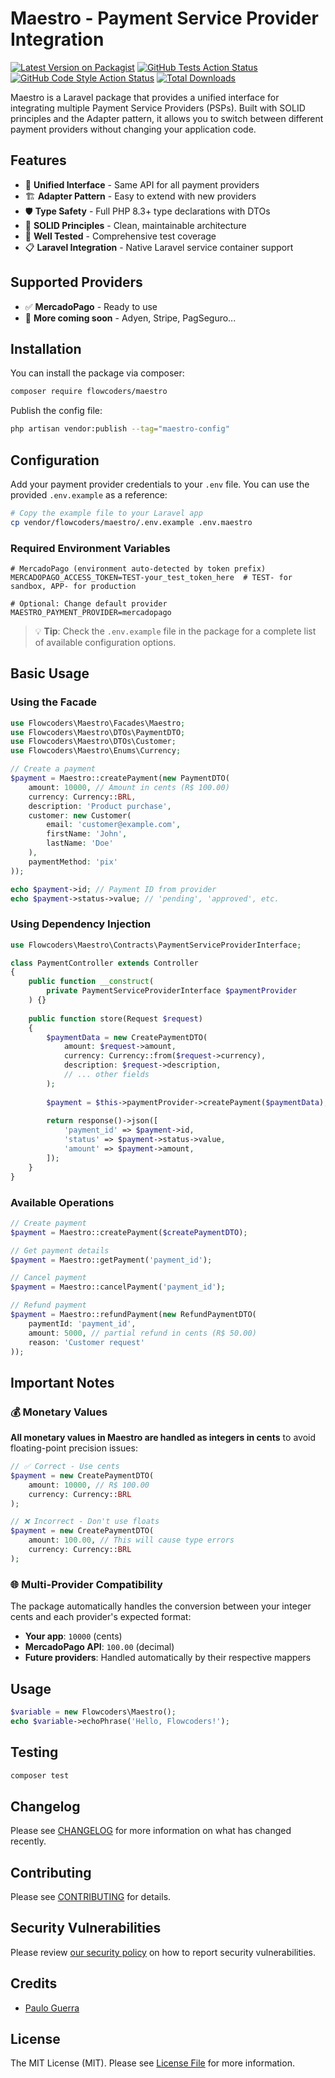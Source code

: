 # Maestro - Payment Service Provider Integration

[![Latest Version on Packagist](https://img.shields.io/packagist/v/flowcoders/maestro.svg?style=flat-square)](https://packagist.org/packages/flowcoders/maestro)
[![GitHub Tests Action Status](https://img.shields.io/github/actions/workflow/status/flowcoders/maestro/run-tests.yml?branch=main&label=tests&style=flat-square)](https://github.com/flowcoders/maestro/actions?query=workflow%3Arun-tests+branch%3Amain)
[![GitHub Code Style Action Status](https://img.shields.io/github/actions/workflow/status/flowcoders/maestro/fix-php-code-style-issues.yml?branch=main&label=code%20style&style=flat-square)](https://github.com/flowcoders/maestro/actions?query=workflow%3A"Fix+PHP+code+style+issues"+branch%3Amain)
[![Total Downloads](https://img.shields.io/packagist/dt/flowcoders/maestro.svg?style=flat-square)](https://packagist.org/packages/flowcoders/maestro)

Maestro is a Laravel package that provides a unified interface for integrating multiple Payment Service Providers (PSPs). Built with SOLID principles and the Adapter pattern, it allows you to switch between different payment providers without changing your application code.

## Features

- 🔌 **Unified Interface** - Same API for all payment providers
- 🏗️ **Adapter Pattern** - Easy to extend with new providers  
- 🛡️ **Type Safety** - Full PHP 8.3+ type declarations with DTOs
- 🔧 **SOLID Principles** - Clean, maintainable architecture
- 🧪 **Well Tested** - Comprehensive test coverage
- 📋 **Laravel Integration** - Native Laravel service container support

## Supported Providers

- ✅ **MercadoPago** - Ready to use
- 🔄 **More coming soon** - Adyen, Stripe, PagSeguro...

## Installation

You can install the package via composer:

```bash
composer require flowcoders/maestro
```

Publish the config file:

```bash
php artisan vendor:publish --tag="maestro-config"
```

## Configuration

Add your payment provider credentials to your `.env` file. You can use the provided `.env.example` as a reference:

```bash
# Copy the example file to your Laravel app
cp vendor/flowcoders/maestro/.env.example .env.maestro
```

### Required Environment Variables

```env
# MercadoPago (environment auto-detected by token prefix)
MERCADOPAGO_ACCESS_TOKEN=TEST-your_test_token_here  # TEST- for sandbox, APP- for production

# Optional: Change default provider
MAESTRO_PAYMENT_PROVIDER=mercadopago
```

> 💡 **Tip**: Check the `.env.example` file in the package for a complete list of available configuration options.

## Basic Usage

### Using the Facade

```php
use Flowcoders\Maestro\Facades\Maestro;
use Flowcoders\Maestro\DTOs\PaymentDTO;
use Flowcoders\Maestro\DTOs\Customer;
use Flowcoders\Maestro\Enums\Currency;

// Create a payment
$payment = Maestro::createPayment(new PaymentDTO(
    amount: 10000, // Amount in cents (R$ 100.00)
    currency: Currency::BRL,
    description: 'Product purchase',
    customer: new Customer(
        email: 'customer@example.com',
        firstName: 'John',
        lastName: 'Doe'
    ),
    paymentMethod: 'pix'
));

echo $payment->id; // Payment ID from provider
echo $payment->status->value; // 'pending', 'approved', etc.
```

### Using Dependency Injection

```php
use Flowcoders\Maestro\Contracts\PaymentServiceProviderInterface;

class PaymentController extends Controller
{
    public function __construct(
        private PaymentServiceProviderInterface $paymentProvider
    ) {}
    
    public function store(Request $request)
    {
        $paymentData = new CreatePaymentDTO(
            amount: $request->amount,
            currency: Currency::from($request->currency),
            description: $request->description,
            // ... other fields
        );
        
        $payment = $this->paymentProvider->createPayment($paymentData);
        
        return response()->json([
            'payment_id' => $payment->id,
            'status' => $payment->status->value,
            'amount' => $payment->amount,
        ]);
    }
}
```

### Available Operations

```php
// Create payment
$payment = Maestro::createPayment($createPaymentDTO);

// Get payment details
$payment = Maestro::getPayment('payment_id');

// Cancel payment
$payment = Maestro::cancelPayment('payment_id');

// Refund payment
$payment = Maestro::refundPayment(new RefundPaymentDTO(
    paymentId: 'payment_id',
    amount: 5000, // partial refund in cents (R$ 50.00)
    reason: 'Customer request'
));
```

## Important Notes

### 💰 Monetary Values

**All monetary values in Maestro are handled as integers in cents** to avoid floating-point precision issues:

```php
// ✅ Correct - Use cents
$payment = new CreatePaymentDTO(
    amount: 10000, // R$ 100.00
    currency: Currency::BRL
);

// ❌ Incorrect - Don't use floats
$payment = new CreatePaymentDTO(
    amount: 100.00, // This will cause type errors
    currency: Currency::BRL
);
```

### 🌐 Multi-Provider Compatibility

The package automatically handles the conversion between your integer cents and each provider's expected format:

- **Your app**: `10000` (cents)
- **MercadoPago API**: `100.00` (decimal)
- **Future providers**: Handled automatically by their respective mappers

## Usage

```php
$variable = new Flowcoders\Maestro();
echo $variable->echoPhrase('Hello, Flowcoders!');
```

## Testing

```bash
composer test
```

## Changelog

Please see [CHANGELOG](CHANGELOG.md) for more information on what has changed recently.

## Contributing

Please see [CONTRIBUTING](CONTRIBUTING.md) for details.

## Security Vulnerabilities

Please review [our security policy](../../security/policy) on how to report security vulnerabilities.

## Credits

- [Paulo Guerra](https://github.com/pauloguerra)

## License

The MIT License (MIT). Please see [License File](LICENSE.md) for more information.

